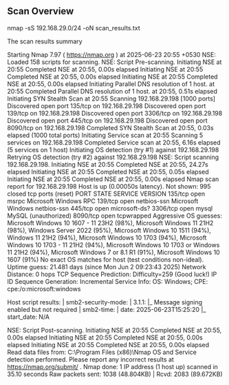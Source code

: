## Scan Overview


nmap -sS 192.168.29.0/24 -oN scan_results.txt 

The scan results summary

Starting Nmap 7.97 ( https://nmap.org ) at 2025-06-23 20:55 +0530
NSE: Loaded 158 scripts for scanning.
NSE: Script Pre-scanning.
Initiating NSE at 20:55
Completed NSE at 20:55, 0.00s elapsed
Initiating NSE at 20:55
Completed NSE at 20:55, 0.00s elapsed
Initiating NSE at 20:55
Completed NSE at 20:55, 0.00s elapsed
Initiating Parallel DNS resolution of 1 host. at 20:55
Completed Parallel DNS resolution of 1 host. at 20:55, 0.51s elapsed
Initiating SYN Stealth Scan at 20:55
Scanning 192.168.29.198 [1000 ports]
Discovered open port 135/tcp on 192.168.29.198
Discovered open port 139/tcp on 192.168.29.198
Discovered open port 3306/tcp on 192.168.29.198
Discovered open port 445/tcp on 192.168.29.198
Discovered open port 8090/tcp on 192.168.29.198
Completed SYN Stealth Scan at 20:55, 0.03s elapsed (1000 total ports)
Initiating Service scan at 20:55
Scanning 5 services on 192.168.29.198
Completed Service scan at 20:55, 6.16s elapsed (5 services on 1 host)
Initiating OS detection (try #1) against 192.168.29.198
Retrying OS detection (try #2) against 192.168.29.198
NSE: Script scanning 192.168.29.198.
Initiating NSE at 20:55
Completed NSE at 20:55, 24.27s elapsed
Initiating NSE at 20:55
Completed NSE at 20:55, 0.05s elapsed
Initiating NSE at 20:55
Completed NSE at 20:55, 0.00s elapsed
Nmap scan report for 192.168.29.198
Host is up (0.00050s latency).
Not shown: 995 closed tcp ports (reset)
PORT     STATE SERVICE       VERSION
135/tcp  open  msrpc         Microsoft Windows RPC
139/tcp  open  netbios-ssn   Microsoft Windows netbios-ssn
445/tcp  open  microsoft-ds?
3306/tcp open  mysql         MySQL (unauthorized)
8090/tcp open  tcpwrapped
Aggressive OS guesses: Microsoft Windows 10 1607 - 11 23H2 (98%), Microsoft Windows 11 21H2 (98%), Windows Server 2022 (95%), Microsoft Windows 10 1511 (94%), Windows 11 21H2 (94%), Microsoft Windows 10 1703 (94%), Microsoft Windows 10 1703 - 11 21H2 (94%), Microsoft Windows 10 1703 or Windows 11 21H2 (94%), Microsoft Windows 7 or 8.1 R1 (91%), Microsoft Windows 10 1607 (91%)
No exact OS matches for host (test conditions non-ideal).
Uptime guess: 21.481 days (since Mon Jun  2 09:23:43 2025)
Network Distance: 0 hops
TCP Sequence Prediction: Difficulty=259 (Good luck!)
IP ID Sequence Generation: Incremental
Service Info: OS: Windows; CPE: cpe:/o:microsoft:windows

Host script results:
| smb2-security-mode: 
|   3.1.1: 
|_    Message signing enabled but not required
| smb2-time: 
|   date: 2025-06-23T15:25:20
|_  start_date: N/A

NSE: Script Post-scanning.
Initiating NSE at 20:55
Completed NSE at 20:55, 0.00s elapsed
Initiating NSE at 20:55
Completed NSE at 20:55, 0.00s elapsed
Initiating NSE at 20:55
Completed NSE at 20:55, 0.00s elapsed
Read data files from: C:\Program Files (x86)\Nmap
OS and Service detection performed. Please report any incorrect results at https://nmap.org/submit/ .
Nmap done: 1 IP address (1 host up) scanned in 35.10 seconds
           Raw packets sent: 1038 (48.804KB) | Rcvd: 2083 (89.672KB)

